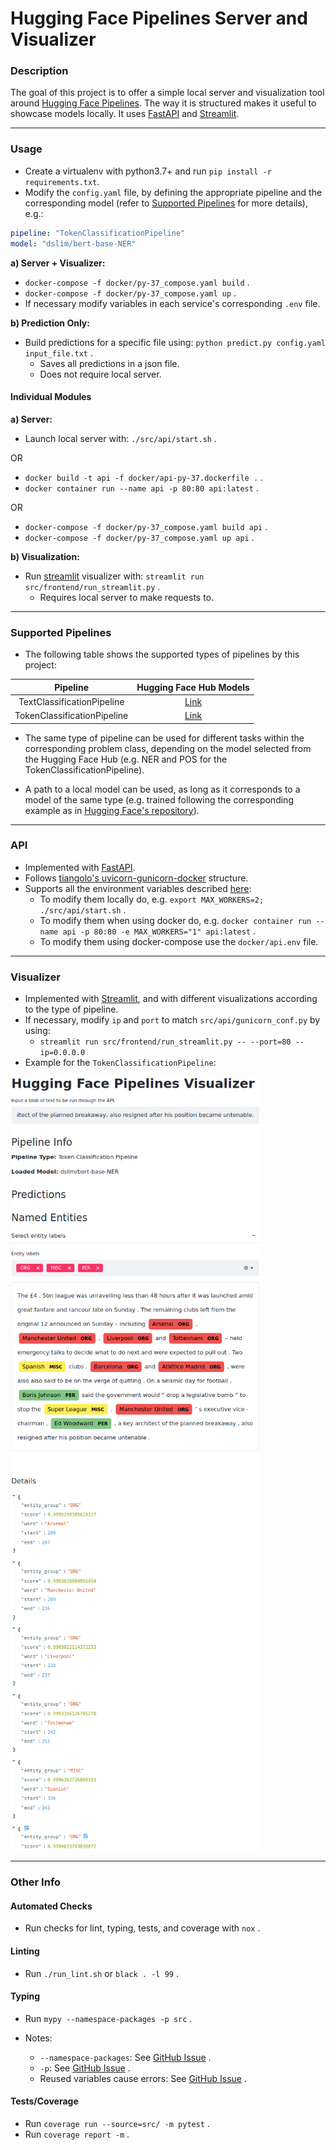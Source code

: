 # Hugging Face Pipelines Server and Visualizer


### Description

The goal of this project is to offer a simple local server and visualization tool around <a href=https://huggingface.co/transformers/main_classes/pipelines.html>Hugging Face Pipelines</a>. The way it is structured makes it useful to showcase models locally. It uses [FastAPI](https://fastapi.tiangolo.com/) and [Streamlit](https://streamlit.io/).

---

### Usage

- Create a virtualenv with python3.7+ and run `pip install -r requirements.txt`.
- Modify the `config.yaml` file, by defining the appropriate pipeline and the corresponding model (refer to [Supported Pipelines](#supported-pipelines) for more details), e.g.:

```yaml
pipeline: "TokenClassificationPipeline"
model: "dslim/bert-base-NER"
```

**a) Server + Visualizer:**
- `docker-compose -f docker/py-37_compose.yaml build` .
- `docker-compose -f docker/py-37_compose.yaml up` .
- If necessary modify variables in each service's corresponding `.env` file.

**b) Prediction Only:**
- Build predictions for a specific file using: `python predict.py config.yaml input_file.txt` .
    - Saves all predictions in a json file.
    - Does not require local server.

#### Individual Modules

**a) Server:**
- Launch local server with: `./src/api/start.sh` .

OR

- `docker build -t api -f docker/api-py-37.dockerfile .` .
- `docker container run --name api -p 80:80 api:latest` .

OR

- `docker-compose -f docker/py-37_compose.yaml build api` .
- `docker-compose -f docker/py-37_compose.yaml up api` .

**b) Visualization:**
- Run [streamlit](https://streamlit.io/) visualizer with: `streamlit run src/frontend/run_streamlit.py` .
    - Requires local server to make requests to.

---

### Supported Pipelines

- The following table shows the supported types of pipelines by this project:


| Pipeline                    | Hugging Face Hub Models                                                 |
|:---------------------------:|:-----------------------------------------------------------------------:|
| TextClassificationPipeline  | [Link](https://huggingface.co/models?pipeline_tag=text-classification)  |
| TokenClassificationPipeline | [Link](https://huggingface.co/models?pipeline_tag=token-classification) |

- The same type of pipeline can be used for different tasks within the corresponding problem class, depending on the model selected from the Hugging Face Hub (e.g. NER and POS for the TokenClassificationPipeline).

- A path to a local model can be used, as long as it corresponds to a model of the same type (e.g. trained following the corresponding example as in [Hugging Face's repository](https://github.com/huggingface/transformers/tree/master/examples/pytorch)).

---

### API

- Implemented with [FastAPI](https://fastapi.tiangolo.com/).
- Follows [tiangolo's uvicorn-gunicorn-docker](https://github.com/tiangolo/uvicorn-gunicorn-docker) structure.
- Supports all the environment variables described [here](https://github.com/tiangolo/uvicorn-gunicorn-docker#environment-variables):
    - To modify them locally do, e.g. `export MAX_WORKERS=2; ./src/api/start.sh` .
    - To modify them when using docker do, e.g. `docker container run --name api -p 80:80 -e MAX_WORKERS="1" api:latest` .
    - To modify them using docker-compose use the `docker/api.env` file.

---

### Visualizer

- Implemented with [Streamlit](https://streamlit.io/), and with different visualizations according to the type of pipeline.
- If necessary, modify `ip` and `port` to match `src/api/gunicorn_conf.py` by using:
    - `streamlit run src/frontend/run_streamlit.py -- --port=80 --ip=0.0.0.0`
- Example for the `TokenClassificationPipeline`:

<img src="./assets/streamlit_01.png" alt="drawing" width="400"/>
<img src="./assets/streamlit_02.png" alt="drawing" width="400"/>

---

### Other Info

#### Automated Checks

- Run checks for lint, typing, tests, and coverage with `nox` .

#### Linting

- Run `./run_lint.sh` or `black . -l 99` .

#### Typing

- Run `mypy --namespace-packages -p src` .

- Notes:
    - `--namespace-packages`: See [GitHub Issue](https://github.com/python/mypy/issues/1645#issuecomment-472623745) .
    - `-p`: See [GitHub Issue](https://github.com/python/mypy/issues/8944#issuecomment-678725333) .
    - Reused variables cause errors: See [GitHub Issue](https://github.com/python/mypy/issues/1174#issue-129268674) .

#### Tests/Coverage

- Run `coverage run --source=src/ -m pytest` .
- Run `coverage report -m` .
